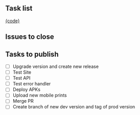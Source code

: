 ## Task list

[{code}](https://github.com/darakeon/dfm/blob/main/docs/RELEASES.md#{code})

## Issues to close

<!-- Put a list of issues that will be closed -->

## Tasks to publish

- [ ] Upgrade version and create new release
- [ ] Test Site
- [ ] Test API
- [ ] Test error handler
- [ ] Deploy APKs
- [ ] Upload new mobile prints
- [ ] Merge PR
- [ ] Create branch of new dev version and tag of prod version
